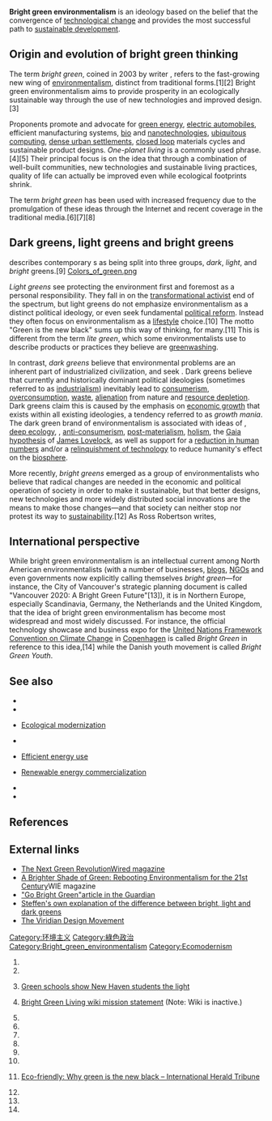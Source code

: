 **Bright green environmentalism** is an ideology based on the belief that the convergence of [technological change](../Page/技术革新.md "wikilink") and  provides the most successful path to [sustainable development](../Page/可持续发展.md "wikilink").

## Origin and evolution of bright green thinking

The term *bright green*, coined in 2003 by writer , refers to the fast-growing new wing of [environmentalism](../Page/环境保护主义.md "wikilink"), distinct from traditional forms.\[1\]\[2\] Bright green environmentalism aims to provide prosperity in an ecologically sustainable way through the use of new technologies and improved design.\[3\]

Proponents promote and advocate for [green energy](../Page/可持續能源.md "wikilink"), [electric automobiles](../Page/电动车.md "wikilink"), efficient manufacturing systems, [bio](../Page/生物技术.md "wikilink") and [nanotechnologies](../Page/纳米技术.md "wikilink"), [ubiquitous computing](../Page/普适计算.md "wikilink"), [dense urban settlements](../Page/新都市主義.md "wikilink"), [closed loop](../Page/循環經濟.md "wikilink") materials cycles and sustainable product designs. *One-planet living* is a commonly used phrase.\[4\]\[5\] Their principal focus is on the idea that through a combination of well-built communities, new technologies and sustainable living practices, quality of life can actually be improved even while ecological footprints shrink.

The term *bright green* has been used with increased frequency due to the promulgation of these ideas through the Internet and recent coverage in the traditional media.\[6\]\[7\]\[8\]

## Dark greens, light greens and bright greens

describes contemporary s as being split into three groups, *dark*, *light*, and *bright* greens.\[9\] [Colors_of_green.png](https://zh.wikipedia.org/wiki/File:Colors_of_green.png "fig:Colors_of_green.png")

*Light greens* see protecting the environment first and foremost as a personal responsibility. They fall in on the [transformational activist](https://zh.wikipedia.org/wiki/行动主义 "wikilink") end of the spectrum, but light greens do not emphasize environmentalism as a distinct political ideology, or even seek fundamental [political reform](../Page/改良主义.md "wikilink"). Instead they often focus on environmentalism as a [lifestyle](https://zh.wikipedia.org/wiki/生活型態 "wikilink") choice.\[10\] The motto "Green is the new black" sums up this way of thinking, for many.\[11\] This is different from the term *lite green*, which some environmentalists use to describe products or practices they believe are [greenwashing](https://zh.wikipedia.org/wiki/漂綠 "wikilink").

In contrast, *dark greens* believe that environmental problems are an inherent part of industrialized civilization, and seek . Dark greens believe that currently and historically dominant political ideologies (sometimes referred to as [industrialism](../Page/第一次工业革命.md "wikilink")) inevitably lead to [consumerism](../Page/消費主義.md "wikilink"), [overconsumption](https://zh.wikipedia.org/wiki/過度消耗 "wikilink"), [waste](../Page/垃圾.md "wikilink"), [alienation](https://zh.wikipedia.org/wiki/社會異化 "wikilink") from nature and [resource depletion](../Page/资源枯竭.md "wikilink"). Dark greens claim this is caused by the emphasis on [economic growth](../Page/经济增长.md "wikilink") that exists within all existing ideologies, a tendency referred to as *growth mania*. The dark green brand of environmentalism is associated with ideas of , [deep ecology](../Page/深層生態學.md "wikilink"), , [anti-consumerism](../Page/反消費主義.md "wikilink"), [post-materialism](../Page/後物質主義.md "wikilink"), [holism](../Page/整全觀.md "wikilink"), the [Gaia hypothesis](../Page/蓋亞假說.md "wikilink") of [James Lovelock](../Page/詹姆斯·洛夫洛克.md "wikilink"), as well as support for a [reduction in human numbers](../Page/人口控制.md "wikilink") and/or a [relinquishment of technology](https://zh.wikipedia.org/wiki/無政府原始主義 "wikilink") to reduce humanity's effect on the [biosphere](../Page/生物圈.md "wikilink").

More recently, *bright greens* emerged as a group of environmentalists who believe that radical changes are needed in the economic and political operation of society in order to make it sustainable, but that better designs, new technologies and more widely distributed social innovations are the means to make those changes—and that society can neither stop nor protest its way to [sustainability](../Page/可持續性.md "wikilink").\[12\] As Ross Robertson writes,

## International perspective

While bright green environmentalism is an intellectual current among North American environmentalists (with a number of businesses, [blogs](../Page/網誌.md "wikilink"), [NGOs](../Page/非政府组织.md "wikilink") and even governments now explicitly calling themselves *bright green*—for instance, the City of Vancouver's strategic planning document is called "Vancouver 2020: A Bright Green Future"\[13\]), it is in Northern Europe, especially Scandinavia, Germany, the Netherlands and the United Kingdom, that the idea of bright green environmentalism has become most widespread and most widely discussed. For instance, the official technology showcase and business expo for the [United Nations Framework Convention on Climate Change](../Page/联合国气候变化框架公约.md "wikilink") in [Copenhagen](https://zh.wikipedia.org/wiki/哥本哈根 "wikilink") is called *Bright Green* in reference to this idea,\[14\] while the Danish youth  movement is called *Bright Green Youth*.

## See also

  -
  -
  - [Ecological modernization](../Page/生態現代化.md "wikilink")

  -
  - [Efficient energy use](../Page/能源效率.md "wikilink")

  - [Renewable energy commercialization](https://zh.wikipedia.org/wiki/可再生能源商业化 "wikilink")

  -
  -
## References

## External links

  - [The Next Green Revolution](https://www.wired.com/wired/archive/14.05/green.html)[Wired magazine](../Page/连线.md "wikilink")
  - [A Brighter Shade of Green: Rebooting Environmentalism for the 21st Century](http://www.wie.org/j38/bright-green.asp?page=1)WIE magazine
  - ["Go Bright Green"article in the Guardian](http://books.guardian.co.uk/review/story/0,,2035002,00.html)
  - [Steffen's own explanation of the difference between bright, light and dark greens](https://web.archive.org/web/20160112194947/http://www.worldchanging.com/archives/009499.html)
  - [The Viridian Design Movement](http://www.viridiandesign.org)

[Category:环境主义](https://zh.wikipedia.org/wiki/Category:环境主义 "wikilink") [Category:綠色政治](https://zh.wikipedia.org/wiki/Category:綠色政治 "wikilink") [Category:Bright_green_environmentalism](https://zh.wikipedia.org/wiki/Category:Bright_green_environmentalism "wikilink") [Category:Ecomodernism](https://zh.wikipedia.org/wiki/Category:Ecomodernism "wikilink")

1.

2.

3.  [Green schools show New Haven students the light](http://www.yaleherald.com/article.php?Article=4834)

4.  [Bright Green Living wiki mission statement](http://www.socialtext.net/brightgreen/index.cgi?mission_statement) (Note: Wiki is inactive.)

5.

6.

7.

8.

9.

10.
11. [Eco-friendly: Why green is the new black – International Herald Tribune](http://www.iht.com/articles/2006/04/17/style/feco.php)

12.

13.

14.